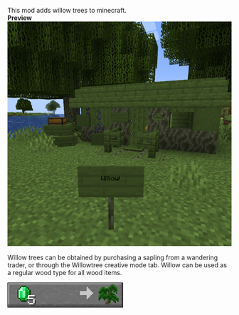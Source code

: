 This mod adds willow trees to minecraft.  
**Preview**
![Mapletree](https://github.com/MQZON/Willowtree/blob/master/images/willowtree_preview.png?raw=true)

Willow trees can be obtained by purchasing a sapling from a wandering trader, or through the Willowtree creative mode tab.
Willow can be used as a regular wood type for all wood items.

![Willow Sapling Trade](https://github.com/MQZON/Willowtree/blob/master/images/willow_sapling_trade.png?raw=true)
